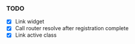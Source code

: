 ### TODO
* [x] Link widget 
* [x] Call router resolve after registration complete
* [x] Link active class